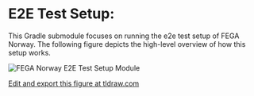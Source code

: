 # E2E Test Setup:

This Gradle submodule focuses on running the e2e test setup of
FEGA Norway. The following figure depicts the high-level overview
of how this setup works.



![FEGA Norway E2E Test Setup Module](figure-1.png)

[Edit and export this figure at tldraw.com](https://www.tldraw.com/r/hQuNVXYht2-H6QRZcMh28?v=-3234,-969,4361,2023&p=page)

